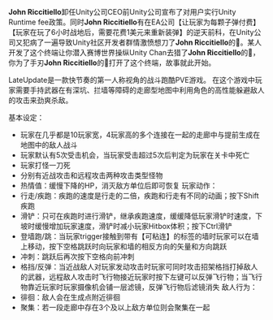 **John Riccitiello**卸任Unity公司CEO前Unity公司宣布了对用户实行Unity Runtime fee政策。同时**John Riccitiello**有在EA公司【让玩家为每颗子弹付费】【玩家在玩了6小时战地后，需要花费1美元来重新装弹】的逆天前科，在Unity公司又犯病了一遍导致Unity社区开发者群情激愤想刀了**John Riccitiello**的🐴。某人开发了这个终端让你潜入赛博世界操纵Unity Chan去猎了**John Riccitiello**的🐴，你为了手刃**John Riccitiello**的🐴打开了这个终端，故事就此开始。

LateUpdate是一款快节奏的第一人称视角的战斗跑酷PVE游戏。
在这个游戏中玩家需要手持武器在有深坑、拦墙等障碍的走廊型地图中利用角色的高性能躲避敌人的攻击来劲爽杀敌。

基本设定：
* 玩家在几乎都是10玩家宽，4玩家高的多个连接在一起的走廊中与提前生成在地图中的敌人战斗
* 玩家默认有5次受击机会，当玩家受击超过5次后判定为玩家在关卡中死亡
* 玩家打怪一刀死
* 分别有近战攻击和远程攻击两种攻击类型怪物
* 热情值：缓慢下降的HP，消灭敌方单位后即可恢复
玩家动作：
* 行走/疾跑：疾跑的速度是行走的二倍，疾跑和行走有不同的动画；按下Shift疾跑
* 滑铲：只可在疾跑时进行滑铲，继承疾跑速度，缓缓降低玩家滑铲时速度，下坡时缓慢增加玩家速度，滑铲时减小玩家Hitbox体积；按下Ctrl滑铲
* 登墙跑/跳：当玩家trigger接触到带有【可粘连】的标签的墙时玩家可以在墙上移动，按下空格跳跃时向玩家和墙的相反方向的矢量和方向跳跃
* 冲刺：跳跃后再次按下空格向前冲刺
* 格挡/反弹：当近战敌人对玩家发动攻击时玩家可同时攻击招架格挡打掉敌人的武器，远程敌人攻击时飞行物接近玩家时按下左键可以反弹飞行物；当飞行物靠近玩家时玩家摄像机会铺一层滤镜，反弹飞行物后滤镜消失
敌人行为：
* 徘徊：敌人会在生成点附近徘徊
* 聚集：若一段走廊中存在3个及以上敌方单位则会聚集在一起
